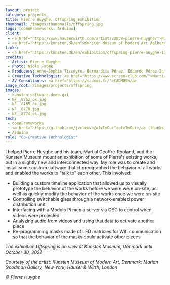 ```yaml
---
layout: project
category: projects
title: Pierre Huyghe, Offspring Exhibition
thumbnail: /images/thumbnails/offspring.jpg
tags: [openFrameworks, Arduino]
client: 
 - <a href="https://www.hauserwirth.com/artists/2839-pierre-huyghe/">Pierre Huyghe</a>
 - <a href="https://kunsten.dk/en">Kunsten Museum of Modern Art Aalborg</a>
links: 
 - <a href="https://kunsten.dk/en/exhibition/offspring-pierre-huyghe-13913">Kunsten Museum Announcement</a>
credits:
 - Artist: Pierre Huyghe
 - Photo: Niels Fabæk
 - Producers: Anne-Sophie Tisseyre, Bernardita Pérez, Eduardo Pérez Infante
 - Creative Technologist: <a href="https://www.screen-club.com/">Martial Geoffre-Rouland</a>
 - AV Consultants: <a href="https://cadmos.fr/">CADMOS</a>
image_root: /images/projects/offspring
images:
 - kunsten-software-demo.gif
 - NF__8762_ok.jpg
 - NF__8765_ok.jpg
 - NF__8770.jpg
 - NF__8774_ok.jpg
tech:
 - openFrameworks
 - <a href="https://github.com/jvcleave/ofxImGui">ofxImGui</a> (thanks, Jason Van Cleave!)
 - Arduino
role: "Co-Creative Technologist"
---
```


I helped Pierre Huyghe and his team, Martial Geoffre-Rouland, and the Kunsten Museum mount an exhibition of some of Pierre's existing works, but in a slightly new and interconnected way. My role was to create and install some custom software that choreographed the behavior of all works and enabled the works to "talk to" each other. This involved:

<ul>
    <li>Building a custom timeline application that allowed us to visually prototype the behavior of the works before we were were on-site, as well as quickly modify the behavior of the works once we were on-site</li>
    <li>Controlling switchable glass through a network-enabled power distribution unit</li>
    <li>Interfacing with a Modulo Pi media server via OSC to control when videos were projected</li>
    <li>Analyzing audio from videos and using that data to activate another piece</li>
    <li>Re-programming masks made of LED matricies for Wifi communication so that the behavior of the masks could activate other pieces</li>
</ul>

*The exhibition Offspring is on view at Kunsten Museum, Denmark until October 30, 2022*

*Courtesy of the artist; Kunsten Museum of Modern Art, Denmark; Marian Goodman Gallery, New York; Hauser & Wirth, London*

*© Pierre Huyghe*